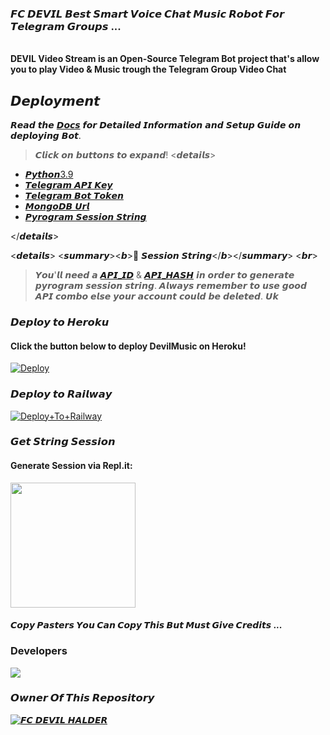 ### 𝙁𝘾 𝘿𝙀𝙑𝙄𝙇 𝘽𝙚𝙨𝙩 𝙎𝙢𝙖𝙧𝙩 𝙑𝙤𝙞𝙘𝙚 𝘾𝙝𝙖𝙩 𝙈𝙪𝙨𝙞𝙘 𝙍𝙤𝙗𝙤𝙩 𝙁𝙤𝙧 𝙏𝙚𝙡𝙚𝙜𝙧𝙖𝙢 𝙂𝙧𝙤𝙪𝙥𝙨 ...

<br><b> DEVIL Video Stream is an Open-Source Telegram Bot project that's allow you to play Video & Music trough the Telegram Group Video Chat</b><br>

## 𝘿𝙚𝙥𝙡𝙤𝙮𝙢𝙚𝙣𝙩
𝙍𝙚𝙖𝙙 𝙩𝙝𝙚 [𝘿𝙤𝙘𝙨](𝙝𝙩𝙩𝙥𝙨://𝙡𝙚𝙫𝙞𝙣𝙖.𝙜𝙞𝙩𝙗𝙤𝙤𝙠.𝙞𝙤/𝙫𝙞𝙙𝙚𝙤𝙨𝙩𝙧𝙚𝙖𝙢𝙗𝙤𝙩/𝙙𝙚𝙥𝙡𝙤𝙮𝙢𝙚𝙣𝙩/𝙧𝙚𝙦𝙪𝙞𝙧𝙚𝙢𝙚𝙣𝙩𝙨) 𝙛𝙤𝙧 𝘿𝙚𝙩𝙖𝙞𝙡𝙚𝙙 𝙄𝙣𝙛𝙤𝙧𝙢𝙖𝙩𝙞𝙤𝙣 𝙖𝙣𝙙 𝙎𝙚𝙩𝙪𝙥 𝙂𝙪𝙞𝙙𝙚 𝙤𝙣 𝙙𝙚𝙥𝙡𝙤𝙮𝙞𝙣𝙜 𝘽𝙤𝙩.

> 𝘾𝙡𝙞𝙘𝙠 𝙤𝙣 𝙗𝙪𝙩𝙩𝙤𝙣𝙨 𝙩𝙤 𝙚𝙭𝙥𝙖𝙣𝙙!
<𝙙𝙚𝙩𝙖𝙞𝙡𝙨>

- [𝙋𝙮𝙩𝙝𝙤𝙣3.9](𝙝𝙩𝙩𝙥𝙨://𝙬𝙬𝙬.𝙥𝙮𝙩𝙝𝙤𝙣.𝙤𝙧𝙜/𝙙𝙤𝙬𝙣𝙡𝙤𝙖𝙙𝙨/𝙧𝙚𝙡𝙚𝙖𝙨𝙚/𝙥𝙮𝙩𝙝𝙤𝙣-390/)
- [𝙏𝙚𝙡𝙚𝙜𝙧𝙖𝙢 𝘼𝙋𝙄 𝙆𝙚𝙮](𝙝𝙩𝙩𝙥𝙨://𝙙𝙤𝙘𝙨.𝙥𝙮𝙧𝙤𝙜𝙧𝙖𝙢.𝙤𝙧𝙜/𝙞𝙣𝙩𝙧𝙤/𝙨𝙚𝙩𝙪𝙥#𝙖𝙥𝙞-𝙠𝙚𝙮𝙨)
- [𝙏𝙚𝙡𝙚𝙜𝙧𝙖𝙢 𝘽𝙤𝙩 𝙏𝙤𝙠𝙚𝙣](𝙝𝙩𝙩𝙥𝙨://𝙩.𝙢𝙚/𝙗𝙤𝙩𝙛𝙖𝙩𝙝𝙚𝙧)
- [𝙈𝙤𝙣𝙜𝙤𝘿𝘽 𝙐𝙧𝙡](𝙝𝙩𝙩𝙥𝙨://𝙩𝙚𝙡𝙚𝙜𝙧𝙖.𝙥𝙝/𝙃𝙤𝙬-𝙩𝙤-𝙂𝙚𝙩-𝙢𝙤𝙣𝙜𝙤𝙙𝙗-𝙪𝙧𝙡-02-18)
- [𝙋𝙮𝙧𝙤𝙜𝙧𝙖𝙢 𝙎𝙚𝙨𝙨𝙞𝙤𝙣 𝙎𝙩𝙧𝙞𝙣𝙜](𝙝𝙩𝙩𝙥𝙨://𝙡𝙚𝙫𝙞𝙣𝙖.𝙜𝙞𝙩𝙗𝙤𝙤𝙠.𝙞𝙤/𝙫𝙞𝙙𝙚𝙤𝙨𝙩𝙧𝙚𝙖𝙢𝙗𝙤𝙩/𝙙𝙚𝙥𝙡𝙤𝙮𝙢𝙚𝙣𝙩/𝙨𝙩𝙧𝙞𝙣𝙜-𝙨𝙚𝙨𝙨𝙞𝙤𝙣)
    
</𝙙𝙚𝙩𝙖𝙞𝙡𝙨>

<𝙙𝙚𝙩𝙖𝙞𝙡𝙨>
<𝙨𝙪𝙢𝙢𝙖𝙧𝙮><𝙗>🔗 𝙎𝙚𝙨𝙨𝙞𝙤𝙣 𝙎𝙩𝙧𝙞𝙣𝙜</𝙗></𝙨𝙪𝙢𝙢𝙖𝙧𝙮>
<𝙗𝙧>

> 𝙔𝙤𝙪'𝙡𝙡 𝙣𝙚𝙚𝙙 𝙖 [𝘼𝙋𝙄_𝙄𝘿](𝙝𝙩𝙩𝙥𝙨://𝙡𝙚𝙫𝙞𝙣𝙖.𝙜𝙞𝙩𝙗𝙤𝙤𝙠.𝙞𝙤/𝙫𝙞𝙙𝙚𝙤𝙨𝙩𝙧𝙚𝙖𝙢𝙗𝙤𝙩/𝙫𝙖𝙧𝙨/𝙫𝙖𝙧𝙨-𝙞𝙣𝙛𝙤𝙧𝙢𝙖𝙩𝙞𝙤𝙣#1.-𝙖𝙥𝙞_𝙞𝙙) & [𝘼𝙋𝙄_𝙃𝘼𝙎𝙃](𝙝𝙩𝙩𝙥𝙨://𝙡𝙚𝙫𝙞𝙣𝙖.𝙜𝙞𝙩𝙗𝙤𝙤𝙠.𝙞𝙤/𝙫𝙞𝙙𝙚𝙤𝙨𝙩𝙧𝙚𝙖𝙢𝙗𝙤𝙩/𝙫𝙖𝙧𝙨/𝙫𝙖𝙧𝙨-𝙞𝙣𝙛𝙤𝙧𝙢𝙖𝙩𝙞𝙤𝙣#2.-𝙖𝙥𝙞_𝙝𝙖𝙨𝙝) 𝙞𝙣 𝙤𝙧𝙙𝙚𝙧 𝙩𝙤 𝙜𝙚𝙣𝙚𝙧𝙖𝙩𝙚 𝙥𝙮𝙧𝙤𝙜𝙧𝙖𝙢 𝙨𝙚𝙨𝙨𝙞𝙤𝙣 𝙨𝙩𝙧𝙞𝙣𝙜. 
> 𝘼𝙡𝙬𝙖𝙮𝙨 𝙧𝙚𝙢𝙚𝙢𝙗𝙚𝙧 𝙩𝙤 𝙪𝙨𝙚 𝙜𝙤𝙤𝙙 𝘼𝙋𝙄 𝙘𝙤𝙢𝙗𝙤 𝙚𝙡𝙨𝙚 𝙮𝙤𝙪𝙧 𝙖𝙘𝙘𝙤𝙪𝙣𝙩 𝙘𝙤𝙪𝙡𝙙 𝙗𝙚 𝙙𝙚𝙡𝙚𝙩𝙚𝙙.
𝙐𝙠
### 𝘿𝙚𝙥𝙡𝙤𝙮 𝙩𝙤 𝙃𝙚𝙧𝙤𝙠𝙪
<h4>Click the button below to deploy DevilMusic on Heroku!</h4>    

[![Deploy](https://www.herokucdn.com/deploy/button.svg)](https://heroku.com/deploy?template=https://github.com/devilxdereor/DEVILXMUSIC)
### 𝘿𝙚𝙥𝙡𝙤𝙮 𝙩𝙤 𝙍𝙖𝙞𝙡𝙬𝙖𝙮

[![Deploy+To+Railway](https://railway.app/button.svg)](https://railway.app/new/template?template=https://github.com/devilxdereor/DEVILXMUSIC) 



### 𝙂𝙚𝙩 𝙎𝙩𝙧𝙞𝙣𝙜 𝙎𝙚𝙨𝙨𝙞𝙤𝙣

<h4> Generate Session via Repl.it: </h4>    
<p><a href="https://replit.com/@levinalab/Session-Generator?lite=1&outputonly=1#main.py"><img src="https://img.shields.io/badge/Generate%20On%20Repl-blueviolet?style=for-the-badge&logo=appveyor" width="200""/></a></p>

#### 𝘾𝙤𝙥𝙮 𝙋𝙖𝙨𝙩𝙚𝙧𝙨 𝙔𝙤𝙪 𝘾𝙖𝙣 𝘾𝙤𝙥𝙮 𝙏𝙝𝙞𝙨 𝘽𝙪𝙩 𝙈𝙪𝙨𝙩 𝙂𝙞𝙫𝙚 𝘾𝙧𝙚𝙙𝙞𝙩𝙨 ...

### Developers 
  
  
<a href="http://t.me/tumhumeyaadnhi"><img src="https://img.shields.io/badge/KING-ReD.svg?style=for-the-badge&logo=Python"></a> 



### 𝙊𝙬𝙣𝙚𝙧 𝙊𝙛 𝙏𝙝𝙞𝙨 𝙍𝙚𝙥𝙤𝙨𝙞𝙩𝙤𝙧𝙮

 
  [![𝙁𝘾 𝘿𝙀𝙑𝙄𝙇 𝙃𝘼𝙇𝘿𝙀𝙍](https://te.legra.ph/file/28bbff430f11b87f300df.png)](https://t.me/coolbotssupport)



